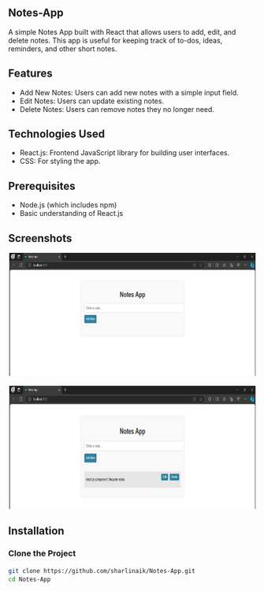 ## Notes-App
A simple Notes App built with React that allows users to add, edit, and delete notes. This app is useful for keeping track of to-dos, ideas, reminders, and other short notes.
## Features
  - Add New Notes: Users can add new notes with a simple input field.
  - Edit Notes: Users can update existing notes.
  - Delete Notes: Users can remove notes they no longer need.
## Technologies Used
  - React.js: Frontend JavaScript library for building user interfaces.
  - CSS: For styling the app.
## Prerequisites
  - Node.js (which includes npm)
  - Basic understanding of React.js
## Screenshots
<div align="center">
    <img width="500" height="250" src="Screen1.png"> &nbsp;&nbsp; 
    <img width="500" height="250" src="Screen2.png"> 
</div>

## Installation
### Clone the Project
``` bash
git clone https://github.com/sharlinaik/Notes-App.git
cd Notes-App
```



